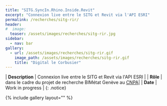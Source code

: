 ```yaml
---
title: "SITG.SyncIn.Rhino.Inside.Revit"
excerpt: "Connexion live entre le SITG et Revit via l'API ESRI"
permalink: /recherches/sitg-rir/
header:
#  image:
  teaser: /assets/images/recherches/sitg-rir.jpg
sidebar:
  - nav: bar
gallery:
  - url: /assets/images/recherches/sitg-rir.gif
    image_path: /assets/images/recherches/sitg-rir.gif
    title: "Digital le Corbusier"
---
```


| **Description** | Connexion live entre le SITG et Revit via l'API ESRI |
| **Rôle** | dans le cadre du projet de recherche BIMétat Genève au [CNPA](https://www.epfl.ch/labs/cnpa/fr/index-fr-html/)|
| **Date** | Work in progress |
{: .notice}

{% include gallery layout="" %}
